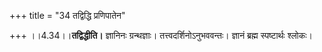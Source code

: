 +++
title = "34 तद्विद्धि प्रणिपातेन"

+++
।।4.34।।**तद्विद्धीति।** ज्ञानिनः ग्रन्थज्ञाः। तत्त्वदर्शिनोऽनुभववन्तः।
ज्ञानं ब्रह्म स्पष्टार्थः श्लोकः।
